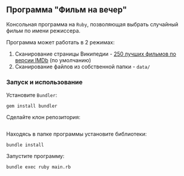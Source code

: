 ## Программа "Фильм на вечер"
Консольная программа на ```Ruby```, позволяющая выбрать случайный фильм по имени режиссера. 

Программа может работать в 2 режимах: 
1. Сканирование страницы Википедии - [250 лучших фильмов по версии IMDb](https://ru.wikipedia.org/wiki/250_%D0%BB%D1%83%D1%87%D1%88%D0%B8%D1%85_%D1%84%D0%B8%D0%BB%D1%8C%D0%BC%D0%BE%D0%B2_%D0%BF%D0%BE_%D0%B2%D0%B5%D1%80%D1%81%D0%B8%D0%B8_IMDb) (по умолчанию)
2. Сканирование файлов из собственной папки - ```data/```
### Запуск и использование
Установите ```Bundler```:
```
gem install bundler
```
Сделайте клон репозитория:
```

```
Находясь в папке программы установите библиотеки:
```
bundle install
```
Запустите программу:
```
bundle exec ruby main.rb
```
